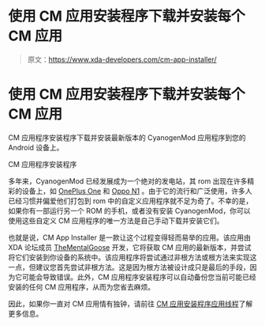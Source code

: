 # 使用 CM 应用安装程序下载并安装每个 CM 应用

> 原文：<https://www.xda-developers.com/cm-app-installer/>

# 使用 CM 应用安装程序下载并安装每个 CM 应用

CM 应用程序安装程序下载并安装最新版本的 CyanogenMod 应用程序到您的 Android 设备上。

CM 应用程序安装程序

多年来，CyanogenMod 已经发展成为一个绝对的发电站，其 rom 出现在许多精彩的设备上，如 [OnePlus One](http://forum.xda-developers.com/oneplus-one) 和 [Oppo N1](http://forum.xda-developers.com/oppo-n1) 。由于它的流行和广泛使用，许多人已经习惯并偏爱他们打包到 rom 中的自定义应用程序就不足为奇了。不幸的是，如果你有一部运行另一个 ROM 的手机，或者没有安装 CyanogenMod，你可以使用这些自定义 CM 应用程序的唯一方法是自己手动下载并安装它们。

也就是说，CM App Installer 是一款让这个过程变得轻而易举的应用。该应用由 XDA 论坛成员 [TheMentalGoose](http://forum.xda-developers.com/member.php?u=4684833) 开发，它将获取 CM 应用的最新版本，并尝试将它们安装到你设备的系统中。该应用程序将尝试通过非根方法或根方法来实现这一点，但建议您首先尝试非根方法。这是因为根方法被设计成只是最后的手段，因为它可能会导致错误。此外，CM 应用程序安装程序可以自动备份您当前可能已经安装的任何 CM 应用程序，从而为您省去麻烦。

因此，如果你一直对 CM 应用情有独钟，请前往 [CM 应用安装程序应用线程](http://forum.xda-developers.com/android/apps-games/app-cm-app-installer-t2959922)了解更多信息。